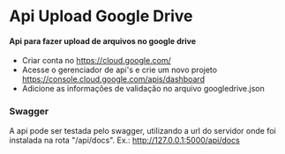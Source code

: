 # Api Upload Google Drive

#### Api para fazer upload de arquivos no google drive

- Criar conta no https://cloud.google.com/
- Acesse o gerenciador de api's e crie um novo projeto https://console.cloud.google.com/apis/dashboard
- Adicione as informações de validação no arquivo googledrive.json

### Swagger
A api pode ser testada pelo swagger, utilizando a url do servidor onde foi instalada na rota "/api/docs". Ex.: http://127.0.0.1:5000/api/docs
